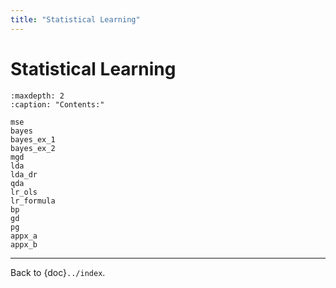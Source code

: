 ```yaml
---
title: "Statistical Learning"
---
```


# Statistical Learning

```{toctree}
:maxdepth: 2
:caption: "Contents:"

mse
bayes
bayes_ex_1
bayes_ex_2
mgd
lda
lda_dr
qda
lr_ols
lr_formula
bp
gd
pg
appx_a
appx_b
```

---

Back to {doc}`../index`.

```{disqus}

```
